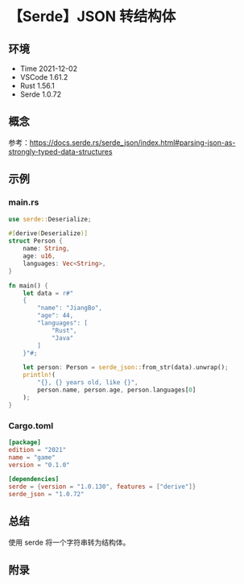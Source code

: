 # 【Serde】JSON 转结构体

## 环境

- Time 2021-12-02
- VSCode 1.61.2
- Rust 1.56.1
- Serde 1.0.72

## 概念

参考：<https://docs.serde.rs/serde_json/index.html#parsing-json-as-strongly-typed-data-structures>  

## 示例

### main.rs

```rust
use serde::Deserialize;

#[derive(Deserialize)]
struct Person {
    name: String,
    age: u16,
    languages: Vec<String>,
}

fn main() {
    let data = r#"
    {
        "name": "JiangBo",
        "age": 44,
        "languages": [
            "Rust",
            "Java"
        ]
    }"#;

    let person: Person = serde_json::from_str(data).unwrap();
    println!(
        "{}, {} years old, like {}",
        person.name, person.age, person.languages[0]
    );
}
```

### Cargo.toml

```toml
[package]
edition = "2021"
name = "game"
version = "0.1.0"

[dependencies]
serde = {version = "1.0.130", features = ["derive"]}
serde_json = "1.0.72"
```

## 总结

使用 serde 将一个字符串转为结构体。

## 附录
